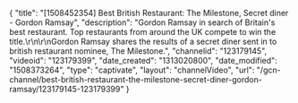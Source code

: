 {
    "title": "[1508452354] Best British Restaurant: The Milestone, Secret diner - Gordon Ramsay",
    "description": "Gordon Ramsay in search of Britain's best restaurant. Top restaurants from around the UK compete to win the title.\r\n\r\nGordon Ramsay shares the results of a secret diner sent in to british restaurant nominee, The Milestone.",
    "channelid": "123179145",
    "videoid": "123179399",
    "date_created": "1313020800",
    "date_modified": "1508373264",
    "type": "captivate",
    "layout": "channelVideo",
    "url": "\/gcn-channel\/best-british-restaurant-the-milestone-secret-diner-gordon-ramsay\/123179145-123179399"
}
